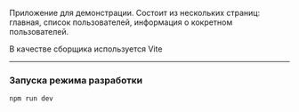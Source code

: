 Приложение для демонстрации.
Состоит из нескольких страниц: главная, список пользователей, информация о кокретном пользователей.

В качестве сборщика используется Vite

<hr />

### Запуска режима разработки

```sh
npm run dev
```
